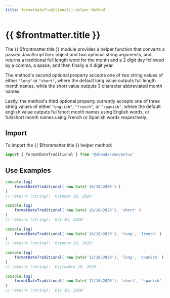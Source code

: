 ```yaml
---
title: formatDateTraditional() Helper Method
---
```



<script setup>
    import DocsPackageVersion from '../../../src/views/compos/DocsPackageVersion.vue'
</script>



# {{ $frontmatter.title }}

The {{ $frontmatter.title }} module provides a helper function that converts a passed JavaScript `Date` object and two optional string arguments, and returns a traditional full length word for the month and a 2 digit day followed by a comma, a space, and then finally a 4 digit year.

The method's second optional property accepts one of two string values of either `"long"` or `"short"`, where the default long value outputs full length month names, while the short value outputs 3 character abbreviated month names.

Lastly, the method's third optional property currently accepts one of three string values of either `"english"`, `"french"`, or `"spanish"`, where the default english value outputs full/short month names using English words, or full/short month names using French or Spanish words respectively.






## Import

To import the {{ $frontmatter.title }} helper method:

```javascript
import { formatDateTraditional } from '@obewds/vueventus'
```






## Use Examples

```javascript
console.log(
    formatDateTraditional( new Date('10/10/2020') )
)
// returns (string): 'October 10, 2020'
    
console.log(
    formatDateTraditional( new Date('10/10/2020'), 'short' )
)
// returns (string): 'Oct 10, 2020'
    
console.log( 
    formatDateTraditional( new Date('10/10/2020'), 'long', 'french' )
)
// returns (string): 'Octobre 10, 2020'
    
console.log(
    formatDateTraditional( new Date('12/10/2020'), 'long', 'spanish' )
)
// returns (string): 'Diciembre 10, 2020'
    
console.log(
    formatDateTraditional( new Date('12/10/2020'), 'short', 'spanish' )
)
// returns (string): 'Dic 10, 2020'
```










<DocsPackageVersion/>
